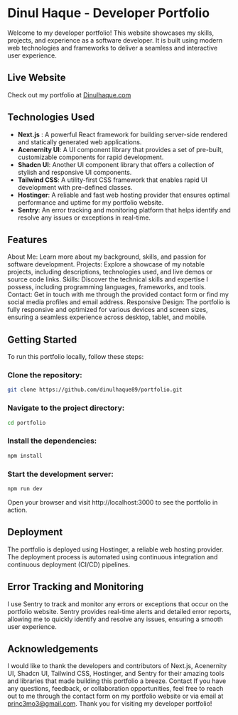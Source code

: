 # Dinul Haque - Developer Portfolio
Welcome to my developer portfolio! This website showcases my skills, projects, and experience as a software developer. It is built using modern web technologies and frameworks to deliver a seamless and interactive user experience.

## Live Website
Check out my portfolio at [Dinulhaque.com](**dinulhaque.com**)

##  Technologies Used

- **Next.js** : A powerful React framework for building server-side rendered and statically generated web applications.
- **Acenernity UI**: A UI component library that provides a set of pre-built, customizable components for rapid development.
- **Shadcn UI**: Another UI component library that offers a collection of stylish and responsive UI components.
- **Tailwind CSS**: A utility-first CSS framework that enables rapid UI development with pre-defined classes.
- **Hostinger**: A reliable and fast web hosting provider that ensures optimal performance and uptime for my portfolio website.
- **Sentry**: An error tracking and monitoring platform that helps identify and resolve any issues or exceptions in real-time.

## Features

About Me: Learn more about my background, skills, and passion for software development.
Projects: Explore a showcase of my notable projects, including descriptions, technologies used, and live demos or source code links.
Skills: Discover the technical skills and expertise I possess, including programming languages, frameworks, and tools.
Contact: Get in touch with me through the provided contact form or find my social media profiles and email address.
Responsive Design: The portfolio is fully responsive and optimized for various devices and screen sizes, ensuring a seamless experience across desktop, tablet, and mobile.

## Getting Started
To run this portfolio locally, follow these steps:

### Clone the repository:
```bash 
git clone https://github.com/dinulhaque89/portfolio.git
```

### Navigate to the project directory:
```bash 
cd portfolio
```

### Install the dependencies:
```bash
npm install
```
### Start the development server:
```bash 
npm run dev
```

Open your browser and visit http://localhost:3000 to see the portfolio in action.

## Deployment
The portfolio is deployed using Hostinger, a reliable web hosting provider. The deployment process is automated using continuous integration and continuous deployment (CI/CD) pipelines.

## Error Tracking and Monitoring
I use Sentry to track and monitor any errors or exceptions that occur on the portfolio website. Sentry provides real-time alerts and detailed error reports, allowing me to quickly identify and resolve any issues, ensuring a smooth user experience.

## Acknowledgements
I would like to thank the developers and contributors of Next.js, Acenernity UI, Shadcn UI, Tailwind CSS, Hostinger, and Sentry for their amazing tools and libraries that made building this portfolio a breeze.
Contact
If you have any questions, feedback, or collaboration opportunities, feel free to reach out to me through the contact form on my portfolio website or via email at princ3mo3@gmail.com.
Thank you for visiting my developer portfolio!